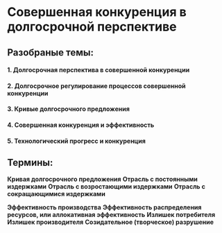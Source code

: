 # Совершенная конкуренция в долгосрочной перспективе

## Разобраные темы:
#### 1.  Долгосрочная перспектива в совершенной конкуренции
#### 2. Долгосрочное регулирование процессов совершенной конкуренции
#### 3. Кривые долгосрочного предложения
#### 4. Совершенная конкуренция и эффективность
#### 5. Технологический прогресс и конкуренция
## Термины:
**Кривая долгосрочного предложения**
**Отрасль с постоянными издержками**
**Отрасль с возростающими издержками**
**Отрасль с сокращающимися издержками**

**Эффективность производства**
**Эффективность распределения ресурсов, или аллокативная эффективность**
**Излишек потребителя** 
**Излишек производителя**
**Созидательное (творческое) разрушение**
